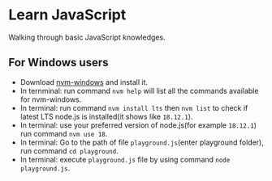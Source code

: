 # Learn JavaScript   

Walking through basic JavaScript knowledges.

## For Windows users
- Download [nvm-windows](https://github.com/coreybutler/nvm-windows/releases) and install it.
- In ternminal: run command ``nvm help`` will list all the commands available for nvm-windows.
- In terminal: run command ``nvm install lts`` then ``nvm list`` to check if latest LTS node.js is installed(it shows like ``18.12.1``).
- In terminal: use your preferred version of node.js(for example ``18.12.1``) run command ``nvm use 18``.
- In terminal: Go to the path of file ``playground.js``(enter playground folder), run command ``cd playground``.  
- In terminal: execute ``playground.js`` file by using command ``node playground.js``.
